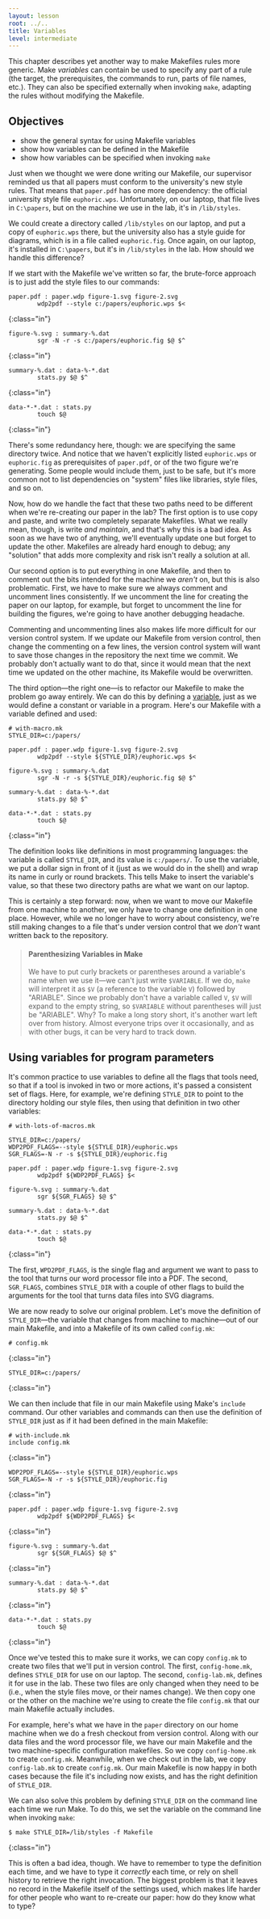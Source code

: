 ```yaml
---
layout: lesson
root: ../..
title: Variables
level: intermediate
---
```

This chapter describes yet another way to make Makefiles rules more
generic. Make *variables* can contain be used to specify any part of a
rule (the target, the prerequisites, the commands to run, parts of
file names, etc.). They can also be specified externally when invoking
`make`, adapting the rules without modifying the Makefile.

Objectives
----------
* show the general syntax for using Makefile variables
* show how variables can be defined in the Makefile
* show how variables can be specified when invoking `make`

Just when we thought we were done writing our Makefile,
our supervisor reminded us that all papers must conform to the university's new style rules.
That means that `paper.pdf` has one more dependency: the official university style file `euphoric.wps`.
Unfortunately, on our laptop, that file lives in `C:\papers`,
but on the machine we use in the lab, it's in `/lib/styles`.

We could create a directory called `/lib/styles` on our laptop,
and put a copy of `euphoric.wps` there,
but the university also has a style guide for diagrams, which is in a file called `euphoric.fig`.
Once again, on our laptop, it's installed in `C:\papers`,
but it's in `/lib/styles` in the lab.
How should we handle this difference?

If we start with the Makefile we've written so far,
the brute-force approach is to just add the style files to our commands:

~~~
paper.pdf : paper.wdp figure-1.svg figure-2.svg
        wdp2pdf --style c:/papers/euphoric.wps $<
~~~
{:class="in"}

~~~
figure-%.svg : summary-%.dat
        sgr -N -r -s c:/papers/euphoric.fig $@ $^
~~~
{:class="in"}

~~~
summary-%.dat : data-%-*.dat
        stats.py $@ $^
~~~
{:class="in"}

~~~
data-*-*.dat : stats.py
        touch $@
~~~
{:class="in"}

There's some redundancy here, though: we are specifying the same directory twice.
And notice that we haven't explicitly listed `euphoric.wps` or `euphoric.fig`
as prerequisites of `paper.pdf`,
or of the two figure we're generating.
Some people would include them, just to be safe,
but it's more common not to list dependencies on "system" files
like libraries, style files, and so on.

Now, how do we handle the fact that these two paths need to be different when we're re-creating our paper in the lab?
The first option is to use copy and paste, and write two completely separate Makefiles.
What we really mean, though, is write *and maintain*, and that's why this is a bad idea.
As soon as we have two of anything, we'll eventually update one but forget to update the other.
Makefiles are already hard enough to debug;
any "solution" that adds more complexity and risk isn't really a solution at all.

Our second option is to put everything in one Makefile, and then to comment out the bits intended for the machine we *aren't* on,
but this is also problematic.
First, we have to make sure we always comment and uncomment lines consistently.
If we uncomment the line for creating the paper on our laptop, for example, but forget to uncomment the line for building the figures,
we're going to have another debugging headache.

Commenting and uncommenting lines also makes life more difficult for our version control system.
If we update our Makefile from version control, then change the commenting on a few lines,
the version control system will want to save those changes in the repository the next time we commit.
We probably don't actually want to do that, since it would mean that the next time we updated on the other machine,
its Makefile would be overwritten.

The third option&mdash;the right one&mdash;is to refactor our Makefile to make the problem go away entirely.
We can do this by defining a [variable](../../gloss.html#variable), just as we would define a constant or variable in a program.
Here's our Makefile with a variable defined and used:

~~~
# with-macro.mk
STYLE_DIR=c:/papers/

paper.pdf : paper.wdp figure-1.svg figure-2.svg
        wdp2pdf --style ${STYLE_DIR}/euphoric.wps $<

figure-%.svg : summary-%.dat
        sgr -N -r -s ${STYLE_DIR}/euphoric.fig $@ $^

summary-%.dat : data-%-*.dat
        stats.py $@ $^

data-*-*.dat : stats.py
        touch $@
~~~
{:class="in"}

The definition looks like definitions in most programming languages:
the variable is called `STYLE_DIR`, and its value is `c:/papers/`.
To use the variable, we put a dollar sign in front of it (just as we would do in the shell) and wrap its name in curly or round brackets.
This tells Make to insert the variable's value, so that these two directory paths are what we want on our laptop.

This is certainly a step forward:
now, when we want to move our Makefile from one machine to another, we only have to change one definition in one place.
However, while we no longer have to worry about consistency,
we're still making changes to a file that's under version control that we *don't* want written back to the repository.

> #### Parenthesizing Variables in Make
>
> We have to put curly brackets or parentheses around a variable's name when we use it&mdash;we can't just write `$VARIABLE`.
> If we do, `make` will interpret it as `$V` (a reference to the variable `V`) followed by "ARIABLE".
> Since we probably don't have a variable called `V`, `$V` will expand to the empty string,
> so `$VARIABLE` without parentheses will just be "ARIABLE".
> Why?
> To make a long story short, it's another wart left over from history.
> Almost everyone trips over it occasionally, and as with other bugs, it can be very hard to track down.

Using variables for program parameters
--------------------------------------

It's common practice to use variables to define all the flags that tools need,
so that if a tool is invoked in two or more actions,
it's passed a consistent set of flags.
Here, for example, we're defining `STYLE_DIR` to point to the directory holding our style files,
then using that definition in two other variables:

~~~
# with-lots-of-macros.mk

STYLE_DIR=c:/papers/
WDP2PDF_FLAGS=--style ${STYLE_DIR}/euphoric.wps
SGR_FLAGS=-N -r -s ${STYLE_DIR}/euphoric.fig

paper.pdf : paper.wdp figure-1.svg figure-2.svg
        wdp2pdf ${WDP2PDF_FLAGS} $<

figure-%.svg : summary-%.dat
        sgr ${SGR_FLAGS} $@ $^

summary-%.dat : data-%-*.dat
        stats.py $@ $^

data-*-*.dat : stats.py
        touch $@
~~~
{:class="in"}

The first, `WPD2PDF_FLAGS`,
is the single flag and argument we want to pass to the tool that turns our word processor file into a PDF.
The second, `SGR_FLAGS`, combines `STYLE_DIR` with a couple of other flags
to build the arguments for the tool that turns data files into SVG diagrams.

We are now ready to solve our original problem.
Let's move the definition of `STYLE_DIR`&mdash;the variable that changes from machine to machine&mdash;out of our main Makefile,
and into a Makefile of its own called `config.mk`:

~~~
# config.mk
~~~
{:class="in"}

~~~
STYLE_DIR=c:/papers/
~~~
{:class="in"}

We can then include that file in our main Makefile using Make's `include` command.
Our other variables and commands can then use the definition of `STYLE_DIR` just as if it had been defined in the main Makefile:

~~~
# with-include.mk
include config.mk
~~~
{:class="in"}

~~~
WDP2PDF_FLAGS=--style ${STYLE_DIR}/euphoric.wps
SGR_FLAGS=-N -r -s ${STYLE_DIR}/euphoric.fig
~~~
{:class="in"}

~~~
paper.pdf : paper.wdp figure-1.svg figure-2.svg
        wdp2pdf ${WDP2PDF_FLAGS} $<
~~~
{:class="in"}

~~~
figure-%.svg : summary-%.dat
        sgr ${SGR_FLAGS} $@ $^
~~~
{:class="in"}

~~~
summary-%.dat : data-%-*.dat
        stats.py $@ $^
~~~
{:class="in"}

~~~
data-*-*.dat : stats.py
        touch $@
~~~
{:class="in"}

Once we've tested this to make sure it works, we can copy `config.mk` to create two files that we'll put in version control.
The first, `config-home.mk`, defines `STYLE_DIR` for use on our laptop.
The second, `config-lab.mk`, defines it for use in the lab.
These two files are only changed when they need to be (i.e., when the style files move, or their names change).
We then copy one or the other on the machine we're using to create the file `config.mk`
that our main Makefile actually includes.

For example, here's what we have in the `paper` directory on our home machine when we do a fresh checkout from version control.
Along with our data files and the word processor file, we have our main Makefile and the two machine-specific configuration makefiles.
So we copy `config-home.mk` to create `config.mk`.
Meanwhile, when we check out in the lab, we copy `config-lab.mk` to create `config.mk`.
Our main Makefile is now happy in both cases because the file it's including now exists,
and has the right definition of `STYLE_DIR`.

We can also solve this problem by defining `STYLE_DIR` on the command line each time we run Make.
To do this, we set the variable on the command line when invoking `make`:

~~~
$ make STYLE_DIR=/lib/styles -f Makefile
~~~
{:class="in"}

This is often a bad idea, though.
We have to remember to type the definition each time,
and we have to type it *correctly* each time, or rely on shell history to retrieve the
right invocation.
The biggest problem is that it leaves no record in the Makefile itself of the settings used,
which makes life harder for other people who want to re-create our paper:
how do they know what to type?
